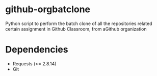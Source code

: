 # github-orgbatclone
Python script to perform the batch clone of all the repositories related certain assignment in Github Classroom, from aGithub organization

# Dependencies
- Requests (>= 2.8.14)
- Git
